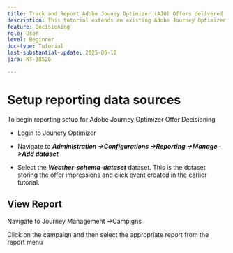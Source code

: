 ```yaml
---
title: Track and Report Adobe Jouney Optimizer (AJO) Offers delivered  vi AJO Offer Decisioning
description: This tutorial extends an existing Adobe Journey Optimizer (AJO) implementation that delivers personalized offers based on contextual data such as temperature. It outlines how to capture impression and interaction events and prepare the data for reporting within Jouney Optimizer.
feature: Decisioning
role: User
level: Beginner
doc-type: Tutorial
last-substantial-update: 2025-06-10
jira: KT-18526

---
```

# Setup reporting data sources

To begin reporting setup for Adobe Journey Optimizer Offer Decisioning

-   Login to Jounery Optimizer

-   Navigate to _**Administration ->Configurations ->Reporting ->Manage ->Add dataset**_
-   Select the _**Weather-schema-dataset**_ dataset. This is the dataset storing the offer impressions and click event created in the earlier tutorial.

## View Report

Navigate to Journey Management ->Campigns

Click on the campaign and then select the appropriate report from the report menu

